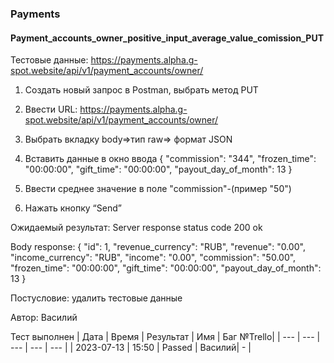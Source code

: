### Payments
#### Payment_accounts_owner_positive_input_average_value_comission_PUT

Тестовые данные: https://payments.alpha.g-spot.website/api/v1/payment_accounts/owner/


1. Создать новый запрос в Postman, выбрать метод PUT

2. Ввести URL: https://payments.alpha.g-spot.website/api/v1/payment_accounts/owner/

3. Выбрать вкладку body=>тип raw=> формат JSON

4. Вставить данные в окно ввода
{
  "commission": "344",
  "frozen_time": "00:00:00",
  "gift_time": "00:00:00",
  "payout_day_of_month": 13
}

5. Ввести среднее значение в поле "commission"-(пример "50")

6. Нажать кнопку “Send”

Ожидаемый результат: Server response status code 200 ok

Body response:
{
    "id": 1,
    "revenue_currency": "RUB",
    "revenue": "0.00",
    "income_currency": "RUB",
    "income": "0.00",
    "commission": "50.00",
    "frozen_time": "00:00:00",
    "gift_time": "00:00:00",
    "payout_day_of_month": 13
}

Постусловие: удалить тестовые данные

Автор: Василий

Тест выполнен
|     Дата    | Время | Результат |   Имя  | Баг №Trello|
|     ---     |  ---  |    ---    |   ---  |    ---     |
|  2023-07-13 | 15:50 |   Passed  | Василий|     -      | 